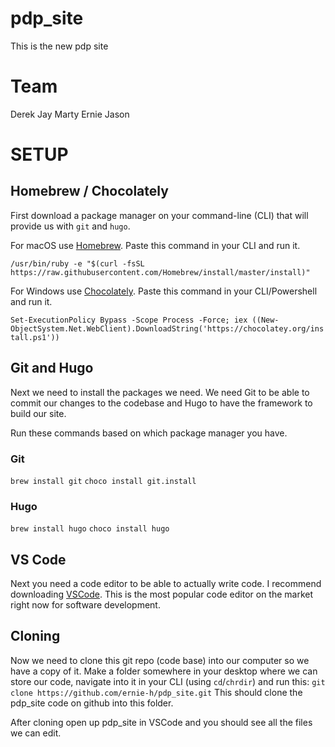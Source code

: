 # pdp_site
This is the new pdp site


# Team
Derek
Jay
Marty
Ernie
Jason


# SETUP

## Homebrew / Chocolately
First download a package manager on your command-line (CLI) that will provide us with `git` and `hugo`.

For macOS use [Homebrew](https://brew.sh/). Paste this command in your CLI and run it.

`/usr/bin/ruby -e "$(curl -fsSL https://raw.githubusercontent.com/Homebrew/install/master/install)"`


For Windows use [Chocolately](https://chocolatey.org/). Paste this command in your CLI/Powershell and run it.

`Set-ExecutionPolicy Bypass -Scope Process -Force; iex ((New-ObjectSystem.Net.WebClient).DownloadString('https://chocolatey.org/install.ps1'))`

## Git and Hugo
Next we need to install the packages we need. We need Git to be able to commit our changes to the codebase and Hugo to have the framework to build our site.

Run these commands based on which package manager you have.

### Git
`brew install git`
`choco install git.install`

### Hugo
`brew install hugo`
`choco install hugo`


## VS Code

Next you need a code editor to be able to actually write code. I recommend downloading [VSCode](https://code.visualstudio.com/). This is the most popular code editor on the market right now for software development.

## Cloning
Now we need to clone this git repo (code base) into our computer so we have a copy of it. Make a folder somewhere in your desktop where we can store our code, navigate into it in your CLI (using `cd`/`chrdir`) and run this:
`git clone https://github.com/ernie-h/pdp_site.git`
This should clone the pdp_site code on github into this folder.

After cloning open up pdp_site in VSCode and you should see all the files we can edit.

